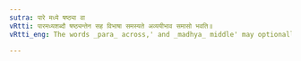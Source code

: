 ```yaml
---
sutra: पारे मध्ये षष्ठ्या वा
vRtti: पारमध्यशब्दौ षष्ठ्यन्तेन सह विभाषा समस्यते अव्ययीभाव समासो भवति॥
vRtti_eng: The words _para_ across,' and _madhya_ middle' may optionally be compounded with a word ending in the sixth case-affix, when they take the forms _pare_ and _madhye_, and the compound so formed is _Avyayibhava_.

---
```

